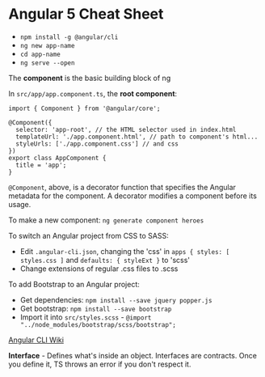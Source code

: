 # Angular 5 Cheat Sheet
- `npm install -g @angular/cli`
- `ng new app-name`
- `cd app-name`
- `ng serve --open`

The **component** is the basic building block of ng

In `src/app/app.component.ts`, the **root component**:

```
import { Component } from '@angular/core';

@Component({
  selector: 'app-root', // the HTML selector used in index.html
  templateUrl: './app.component.html', // path to component's html...
  styleUrls: ['./app.component.css'] // and css
})
export class AppComponent {
  title = 'app';
}
```

`@Component`, above, is a decorator function that specifies the Angular metadata for the component. A decorator modifies a component before its usage.

To make a new component: `ng generate component heroes`

To switch an Angular project from CSS to SASS:
- Edit `.angular-cli.json`, changing the 'css' in `apps { styles: [ styles.css ]` and `defaults: { styleExt }` to 'scss'
- Change extensions of regular .css files to .scss

To add Bootstrap to an Angular project:
- Get dependencies: `npm install --save jquery popper.js`
- Get bootstrap: `npm install --save bootstrap`
- Import it into `src/styles.scss` - `@import "../node_modules/bootstrap/scss/bootstrap";`

[Angular CLI Wiki](https://github.com/angular/angular-cli/wiki)

**Interface** - Defines what's inside an object. Interfaces are contracts. Once you define it, TS throws an error if you don't respect it.









